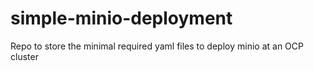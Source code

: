 # simple-minio-deployment
Repo to store the minimal required yaml files to deploy minio at an OCP cluster
